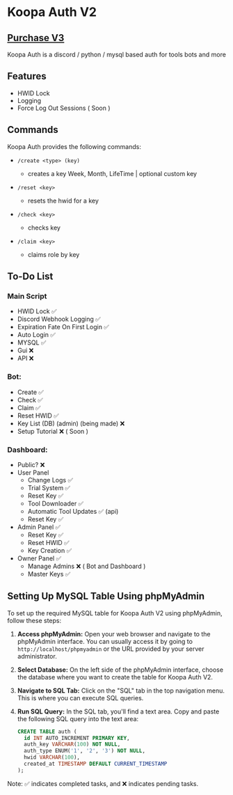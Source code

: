
# Koopa Auth V2
## [Purchase V3](https://koopa.gg/store/koopa-licenses/)
Koopa Auth is a discord / python / mysql based auth for tools bots and more 



## Features

- HWID Lock
- Logging 
- Force Log Out Sessions ( Soon )

## Commands

Koopa Auth provides the following commands:

- `/create <type> (key)`
  - creates a key <type> Week, Month, LifeTime | <key> optional custom key

- `/reset <key>`
  - resets the hwid for a key 

- `/check <key>`
  - checks key

- `/claim <key>`
  - claims role by key
  
## To-Do List

### Main Script
- HWID Lock ✅
- Discord Webhook Logging ✅
- Expiration Fate On First Login ✅
- Auto Login ✅
- MYSQL ✅
- Gui ❌
- API ❌

### Bot:
- Create ✅
- Check ✅
- Claim ✅
- Reset HWID ✅
- Key List (DB) (admin) (being made) ❌
- Setup Tutorial ❌ ( Soon ) 

### Dashboard:
- Public? ❌
- User Panel 
    - Change Logs ✅
    - Trial System ✅
    - Reset Key ✅
    - Tool Downloader ✅
    - Automatic Tool Updates ✅ (api)
    - Reset Key ✅
- Admin Panel ✅
    - Reset Key ✅
    - Reset HWID ✅
    - Key Creation ✅
- Owner Panel ✅
    - Manage Admins ❌ ( Bot and Dashboard ) 
    - Master Keys ✅

## Setting Up MySQL Table Using phpMyAdmin

To set up the required MySQL table for Koopa Auth V2 using phpMyAdmin, follow these steps:

1. **Access phpMyAdmin:**
   Open your web browser and navigate to the phpMyAdmin interface. You can usually access it by going to `http://localhost/phpmyadmin` or the URL provided by your server administrator.

2. **Select Database:**
   On the left side of the phpMyAdmin interface, choose the database where you want to create the table for Koopa Auth V2.

3. **Navigate to SQL Tab:**
   Click on the "SQL" tab in the top navigation menu. This is where you can execute SQL queries.

4. **Run SQL Query:**
   In the SQL tab, you'll find a text area. Copy and paste the following SQL query into the text area:

   ```sql
   CREATE TABLE auth (
     id INT AUTO_INCREMENT PRIMARY KEY,
     auth_key VARCHAR(100) NOT NULL,
     auth_type ENUM('1', '2', '3') NOT NULL,
     hwid VARCHAR(100),
     created_at TIMESTAMP DEFAULT CURRENT_TIMESTAMP
   );


Note: ✅ indicates completed tasks, and ❌ indicates pending tasks.
